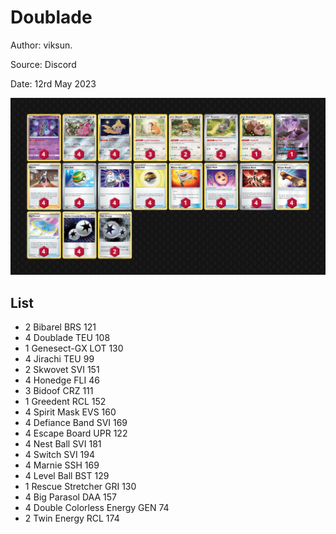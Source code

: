 # Doublade

Author: viksun.

Source: Discord

Date: 12rd May 2023

![decklist](../../images/SVI/Doublade/1-%20Doublade.png)

## List

* 2 Bibarel BRS 121
* 4 Doublade TEU 108
* 1 Genesect-GX LOT 130
* 4 Jirachi TEU 99
* 2 Skwovet SVI 151
* 4 Honedge FLI 46
* 3 Bidoof CRZ 111
* 1 Greedent RCL 152
* 4 Spirit Mask EVS 160
* 4 Defiance Band SVI 169
* 4 Escape Board UPR 122
* 4 Nest Ball SVI 181
* 4 Switch SVI 194
* 4 Marnie SSH 169
* 4 Level Ball BST 129
* 1 Rescue Stretcher GRI 130
* 4 Big Parasol DAA 157
* 4 Double Colorless Energy GEN 74
* 2 Twin Energy RCL 174
